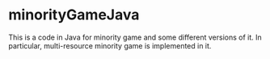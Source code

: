 # minorityGameJava
This is a code in Java for minority game and some different versions of it. In particular, multi-resource minority game is implemented in it.
